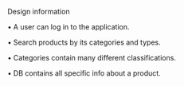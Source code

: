 Design information

•	A user can log in to the application. 

•	Search products by its categories and types. 

•	Categories contain many different classifications. 

•	DB contains all specific info about a product. 
